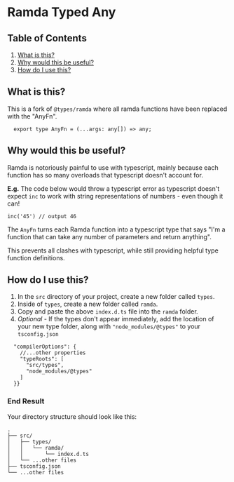 # Ramda Typed Any

## Table of Contents

1. [What is this?](#what-is-this)
1. [Why would this be useful?](#why-would-this-be-useful)
1. [How do I use this?](#how-do-i-use-this)

## What is this?

This is a fork of `@types/ramda` where all ramda functions have been replaced with the "AnyFn".
```
  export type AnyFn = (...args: any[]) => any;
```
## Why would this be useful?
Ramda is notoriously painful to use with typescript, mainly because each function has so many overloads that typescript doesn't account for.

**E.g.** The code below would throw a typescript error as typescript doesn't expect `inc` to work with string representations of numbers - even though it can!
```
inc('45') // output 46
```

The `AnyFn` turns each Ramda function into a typescript type that says "I'm a function that can take any number of parameters and return anything".

This prevents all clashes with typescript, while still providing helpful type function definitions.

## How do I use this?
1. In the `src` directory of your project, create a new folder called `types`.
2. Inside of `types`, create a new folder called `ramda`.
3. Copy and paste the above `index.d.ts` file into the `ramda` folder.
4. _Optional_ - If the types don't appear immediately, add the location of your new type folder, along with `"node_modules/@types"` to your `tsconfig.json`
```{
  "compilerOptions": {
    //...other properties
    "typeRoots": [
      "src/types",
      "node_modules/@types"
    ]
  }}
  ```

  ### End Result
  Your directory structure should look like this:
  ```
 .
├── src/
│   ├── types/
│   │   └── ramda/
│   │       └── index.d.ts
│   └── ...other files       
├── tsconfig.json
└── ...other files 
```